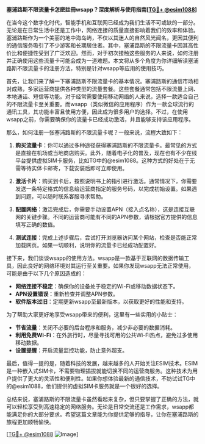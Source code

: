 **塞浦路斯不限流量卡怎麽註冊wsapp？深度解析与使用指南[[TG💪+ @esim1088](https://t.me/s/esim1088)]**

在当今这个数字化时代，智能手机和互联网已经成为我们生活不可或缺的一部分。无论是在日常生活中还是工作中，网络连接的质量直接影响着我们的效率和体验。塞浦路斯作为一个美丽的地中海岛屿，不仅以其迷人的自然风光闻名，更因其便利的通信服务吸引了不少游客和长期居住者。其中，塞浦路斯的不限流量卡因其高性价比和便捷性受到了广泛欢迎。然而，对于初次接触这些服务的人来说，如何注册并正确使用这些流量卡可能会成为一道难题。本文将从多个角度为你详细解读塞浦路斯不限流量卡的注册方法，特别是针对wsapp等应用的使用技巧。

首先，让我们来了解一下塞浦路斯不限流量卡的基本情况。塞浦路斯的通信市场相对成熟，多家运营商提供各种类型的流量套餐。这些套餐通常包括不限流量上网、本地通话、短信等功能。对于经常需要使用移动网络的人来说，选择一款适合自己的不限流量卡至关重要。而wsapp（类似微信的应用程序）作为一款全球流行的通讯工具，其功能丰富且使用方便，因此成为很多用户的选择。不过，在使用wsapp之前，你需要确保你的流量卡已经成功激活，并且能够支持该应用程序。

那么，如何注册一张塞浦路斯的不限流量卡呢？一般来说，流程大致如下：

1. **购买流量卡**：你可以通过多种途径获得塞浦路斯的不限流量卡。最常见的方式是直接在机场或当地商店购买。此外，随着电子化的普及，现在也有不少在线平台提供虚拟SIM卡服务，比如TG中的@esim1088。这种方式的好处在于无需等待实体卡邮寄，下载安装后即可立即使用。

2. **激活卡片**：购买到卡后，按照说明书上的指引进行激活。通常情况下，你需要发送一条特定格式的信息给运营商指定的服务号码，以完成初始设置。如果遇到问题，可以随时联系客服寻求帮助。

3. **配置网络**：激活完成后，你需要手动设置APN（接入点名称），这是连接互联网的关键步骤。不同的运营商可能有不同的APN参数，请根据官方提供的信息填写正确的数值。

4. **测试连接**：完成上述步骤后，尝试打开浏览器访问某个网站，检查是否能正常加载网页。如果一切顺利，说明你的流量卡已经成功配置好。

接下来，我们谈谈wsapp的使用方法。wsapp是一款基于互联网的数据传输工具，因此良好的网络环境对其运行至关重要。如果你发现wsapp无法正常使用，可能是由于以下几个原因造成的：

- **网络连接不稳定**：确保你的设备处于稳定的Wi-Fi或移动数据状态下。
- **APN设置错误**：重新检查并调整APN参数。
- **软件版本过旧**：定期更新wsapp至最新版本，以获取更好的性能和支持。

为了帮助大家更好地享受wsapp带来的便利，这里有一些实用的小贴士：

- **节省流量**：关闭不必要的后台程序和服务，减少非必要的数据消耗。
- **利用免费Wi-Fi**：在外旅行时，尽量寻找可用的公共Wi-Fi热点，避免过多使用移动数据。
- **设置提醒**：开启流量监控功能，防止意外超支。

最后，值得一提的是，随着科技的发展，越来越多的人开始关注ESIM技术。ESIM是一种嵌入式SIM卡，不需要物理插拔就能切换不同的运营商服务。这种技术为用户提供了更大的灵活性和便利性。如果你想体验最新的通信技术，不妨试试TG中的@esim1088，他们提供的虚拟SIM卡服务就是一个很好的选择。

总结来说，塞浦路斯的不限流量卡虽然看起来复杂，但只要掌握了正确的方法，就可以轻松享受到高速稳定的网络服务。无论是日常交流还是工作需求，wsapp都能满足你的大部分要求。希望这篇文章能为你提供足够的指导，让你在塞浦路斯的旅程更加顺畅愉快。

[[TG💪+ @esim1088](https://t.me/s/esim1088) ![Image](https://i.postimg.cc/4NQfJmqS/Snipaste-2025-05-13-00-14-12.png)]